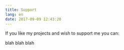 ```yaml
---
title: Support
lang: en
date: 2017-09-09 12:43:20
---
```

If you like my projects and wish to support me you can: 
<!-- more -->
blah blah blah
 